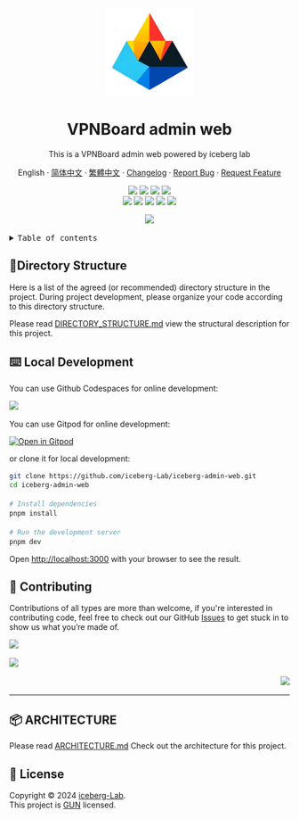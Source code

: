 <a name="readme-top"></a>

<div align="center">

<img width="160" src="https://raw.githubusercontent.com/iceberg-Lab/iceberg-assets/main/favicon.png">

<h1>VPNBoard admin web</h1>

This is a VPNBoard admin web powered by iceberg lab

English
·
[简体中文](./README.zh-CN.md)
·
[繁體中文](./README.zh-TW.md)
·
[Changelog](./CHANGELOG.md)
·
[Report Bug][issues-link]
·
[Request Feature][issues-link]

<!-- SHIELD GROUP -->

[![][github-release-shield]][github-release-link]
[![][github-releasedate-shield]][github-releasedate-link]
[![][github-action-test-shield]][github-action-test-link]
[![][github-action-release-shield]][github-action-release-link]<br/>
[![][github-contributors-shield]][github-contributors-link]
[![][github-forks-shield]][github-forks-link]
[![][github-stars-shield]][github-stars-link]
[![][github-issues-shield]][github-issues-link]
[![][github-license-shield]][github-license-link]

![](https://urlscan.io/liveshot/?width=1920&height=1080&url=https://admin.vpnboard.com/en-US)

</div>

<details>
<summary><kbd>Table of contents</kbd></summary>

#### TOC

- [🌲Directory Structure](#directory-structure)
- [⌨️ Local Development](#️-local-development)
- [🤝 Contributing](#-contributing)
- [📦 ARCHITECTURE](#-architecture)
- [📝 License](#-license)

####

</details>

## 🌲Directory Structure

Here is a list of the agreed (or recommended) directory structure in the project. During project development, please organize your code according to this directory structure.

Please read [DIRECTORY_STRUCTURE.md](./DIRECTORY_STRUCTURE.md) view the structural description for this project.

## ⌨️ Local Development

You can use Github Codespaces for online development:

[![][codespaces-shield]][codespaces-link]

You can use Gitpod for online development:

[![Open in Gitpod](https://gitpod.io/button/open-in-gitpod.svg)][gitpod-link]

or clone it for local development:

```bash
git clone https://github.com/iceberg-Lab/iceberg-admin-web.git
cd iceberg-admin-web

# Install dependencies
pnpm install

# Run the development server
pnpm dev
```

Open <http://localhost:3000> with your browser to see the result.

## 🤝 Contributing

Contributions of all types are more than welcome,
if you're interested in contributing code, feel free to check out our GitHub
[Issues][github-issues-link] to get stuck in to show us what you’re made of.

[![][pr-welcome-shield]][pr-welcome-link]

[![][contributors-contrib]][contributors-url]

<div align="right">

[![][back-to-top]](#readme-top)

</div>

---

## 📦 ARCHITECTURE

Please read [ARCHITECTURE.md](./ARCHITECTURE.md) Check out the architecture for this project.

## 📝 License

Copyright © 2024 [iceberg-Lab][profile-link]. <br />
This project is [GUN](./LICENSE) licensed.

<!-- LINK GROUP -->

[back-to-top]: https://img.shields.io/badge/-BACK_TO_TOP-151515?style=flat-square
[codespaces-link]: https://codespaces.new/iceberg-Lab/iceberg-admin-web
[codespaces-shield]: https://github.com/codespaces/badge.svg
[contributors-contrib]: https://contrib.rocks/image?repo=iceberg-Lab/iceberg-admin-web
[contributors-url]: https://github.com/iceberg-Lab/iceberg-admin-web/graphs/contributors
[github-action-release-link]: https://github.com/iceberg-Lab/iceberg-admin-web/actions/workflows/release.yml
[github-action-release-shield]: https://img.shields.io/github/actions/workflow/status/iceberg-Lab/iceberg-admin-web/release.yml?label=release&labelColor=black&logo=githubactions&logoColor=white&style=flat-square
[github-action-test-link]: https://github.com/iceberg-Lab/iceberg-admin-web/actions/workflows/test.yml
[github-action-test-shield]: https://img.shields.io/github/actions/workflow/status/iceberg-Lab/iceberg-admin-web/test.yml?label=test&labelColor=black&logo=githubactions&logoColor=white&style=flat-square
[github-contributors-link]: https://github.com/iceberg-Lab/iceberg-admin-web/graphs/contributors
[github-contributors-shield]: https://img.shields.io/github/contributors/iceberg-Lab/iceberg-admin-web?color=c4f042&labelColor=black&style=flat-square
[github-forks-link]: https://github.com/iceberg-Lab/iceberg-admin-web/network/members
[github-forks-shield]: https://img.shields.io/github/forks/iceberg-Lab/iceberg-admin-web?color=8ae8ff&labelColor=black&style=flat-square
[github-issues-link]: https://github.com/iceberg-Lab/iceberg-admin-web/issues
[github-issues-shield]: https://img.shields.io/github/issues/iceberg-Lab/iceberg-admin-web?color=ff80eb&labelColor=black&style=flat-square
[github-license-link]: https://github.com/iceberg-Lab/iceberg-admin-web/blob/master/LICENSE
[github-license-shield]: https://img.shields.io/github/license/iceberg-Lab/iceberg-admin-web?color=white&labelColor=black&style=flat-square
[github-release-link]: https://github.com/iceberg-Lab/iceberg-admin-web/releases
[github-release-shield]: https://img.shields.io/github/v/release/iceberg-Lab/iceberg-admin-web?style=flat-square&sort=semver&logo=github
[github-releasedate-link]: https://github.com/iceberg-Lab/iceberg-admin-web/releases
[github-releasedate-shield]: https://img.shields.io/github/release-date/iceberg-Lab/iceberg-admin-web?labelColor=black&style=flat-square
[github-stars-link]: https://github.com/iceberg-Lab/iceberg-admin-web/network/stargazers
[github-stars-shield]: https://img.shields.io/github/stars/iceberg-Lab/iceberg-admin-web?color=ffcb47&labelColor=black&style=flat-square
[gitpod-link]: https://gitpod.io/#https://github.com/iceberg-Lab/iceberg-admin-web
[issues-link]: https://github.com/iceberg-Lab/iceberg-admin-web/issues/new/choose
[pr-welcome-link]: https://github.com/iceberg-Lab/iceberg-admin-web/pulls
[pr-welcome-shield]: https://img.shields.io/badge/🤯_pr_welcome-%E2%86%92-ffcb47?labelColor=black&style=for-the-badge
[profile-link]: https://github.com/iceberg-Lab
